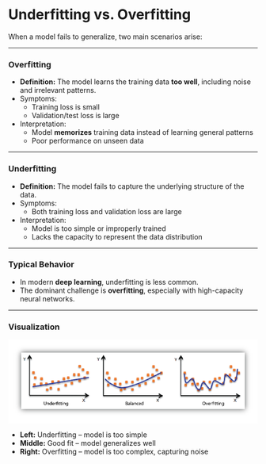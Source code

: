 # Underfitting vs. Overfitting

When a model fails to generalize, two main scenarios arise:

---

### Overfitting
- **Definition:** The model learns the training data **too well**, including noise and irrelevant patterns.
- Symptoms:
  - Training loss is small
  - Validation/test loss is large
- Interpretation:
  - Model **memorizes** training data instead of learning general patterns
  - Poor performance on unseen data

---

### Underfitting
- **Definition:** The model fails to capture the underlying structure of the data.
- Symptoms:
  - Both training loss and validation loss are large
- Interpretation:
  - Model is too simple or improperly trained
  - Lacks the capacity to represent the data distribution

---

### Typical Behavior
- In modern **deep learning**, underfitting is less common.
- The dominant challenge is **overfitting**, especially with high-capacity neural networks.

---

### Visualization

<div style="text-align: center; background-color:white; padding:10px;">
  <img src="../../_static/nn7.png" alt="Underfitting vs Overfitting" width="500"/>
</div>

- **Left:** Underfitting – model is too simple  
- **Middle:** Good fit – model generalizes well  
- **Right:** Overfitting – model is too complex, capturing noise  
